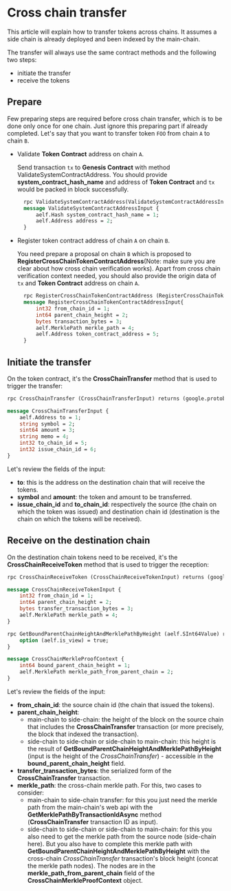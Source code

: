 # Cross chain transfer

This article will explain how to transfer tokens across chains. It assumes a side chain is already deployed and been indexed by the main-chain.

The transfer will always use the same contract methods and the following two steps:
- initiate the transfer
- receive the tokens

## Prepare
Few preparing steps are required before cross chain transfer, which is to be done only once for one chain. Just ignore this preparing part if already completed.
Let's say that you want to transfer token `FOO` from chain `A` to chain `B`.

- Validate **Token Contract** address on chain `A`. 

    Send transaction `tx` to **Genesis Contract** with method ValidateSystemContractAddress. You should provide **system_contract_hash_name** 
and address of **Token Contract** and `tx` would be packed in block successfully.
    
  ```protobuf
    rpc ValidateSystemContractAddress(ValidateSystemContractAddressInput) returns (google.protobuf.Empty){}
    message ValidateSystemContractAddressInput {
        aelf.Hash system_contract_hash_name = 1;
        aelf.Address address = 2;
    }
    ```

- Register token contract address of chain `A` on chain `B`. 
    
    You need prepare a proposal on chain `B` which is proposed to **RegisterCrossChainTokenContractAddress**(Note: make sure you are clear about how cross chain verification works). 
    Apart from cross chain verification context needed, you should also provide the origin data of `tx` and **Token Contract** address on chain `A`.
    
  ```protobuf
    rpc RegisterCrossChainTokenContractAddress (RegisterCrossChainTokenContractAddressInput) returns (google.protobuf.Empty) {}
    message RegisterCrossChainTokenContractAddressInput{
        int32 from_chain_id = 1;
        int64 parent_chain_height = 2;
        bytes transaction_bytes = 3;
        aelf.MerklePath merkle_path = 4;
        aelf.Address token_contract_address = 5;
    }
    ```

## Initiate the transfer

On the token contract, it's the **CrossChainTransfer** method that is used to trigger the transfer:

```protobuf
rpc CrossChainTransfer (CrossChainTransferInput) returns (google.protobuf.Empty) { }

message CrossChainTransferInput {
    aelf.Address to = 1; 
    string symbol = 2;
    sint64 amount = 3;
    string memo = 4;
    int32 to_chain_id = 5; 
    int32 issue_chain_id = 6;
}
```

Let's review the fields of the input:
- **to**: this is the address on the destination chain that will receive the tokens.
- **symbol** and **amount**: the token and amount to be transferred.
- **issue_chain_id** and **to_chain_id**: respectively the source (the chain on which the token was issued) and destination chain id (destination is the chain on which the tokens will be received).

## Receive on the destination chain

On the destination chain tokens need to be received, it's the **CrossChainReceiveToken** method that is used to trigger the reception:

```protobuf
rpc CrossChainReceiveToken (CrossChainReceiveTokenInput) returns (google.protobuf.Empty) { }

message CrossChainReceiveTokenInput {
    int32 from_chain_id = 1;
    int64 parent_chain_height = 2;
    bytes transfer_transaction_bytes = 3;
    aelf.MerklePath merkle_path = 4;
}

rpc GetBoundParentChainHeightAndMerklePathByHeight (aelf.SInt64Value) returns (CrossChainMerkleProofContext) {
    option (aelf.is_view) = true;
}

message CrossChainMerkleProofContext {
    int64 bound_parent_chain_height = 1;
    aelf.MerklePath merkle_path_from_parent_chain = 2;
}
```

Let's review the fields of the input:
- **from_chain_id**: the source chain id (the chain that issued the tokens).
- **parent_chain_height**: 
  - main-chain to side-chain: the height of the block on the source chain that includes the **CrossChainTransfer** transaction (or more precisely, the block that indexed the transaction).
  - side-chain to side-chain or side-chain to main-chain: this height is the result of **GetBoundParentChainHeightAndMerklePathByHeight** (input is the height of the *CrossChainTransfer*) - accessible in the **bound_parent_chain_height** field.
- **transfer_transaction_bytes**: the serialized form of the **CrossChainTransfer** transaction.
- **merkle_path**: the cross-chain merkle path. For this, two cases to consider:
  - main-chain to side-chain transfer: for this you just need the merkle path from the main-chain's web api with the **GetMerklePathByTransactionIdAsync** method (**CrossChainTransfer** transaction ID as input).
  - side-chain to side-chain or side-chain to main-chain: for this you also need to get the merkle path from the source node (side-chain here). But you also have to complete this merkle path with **GetBoundParentChainHeightAndMerklePathByHeight** with the cross-chain *CrossChainTransfer* transaction's block height (concat the merkle path nodes). The nodes are in the **merkle_path_from_parent_chain** field of the **CrossChainMerkleProofContext** object.